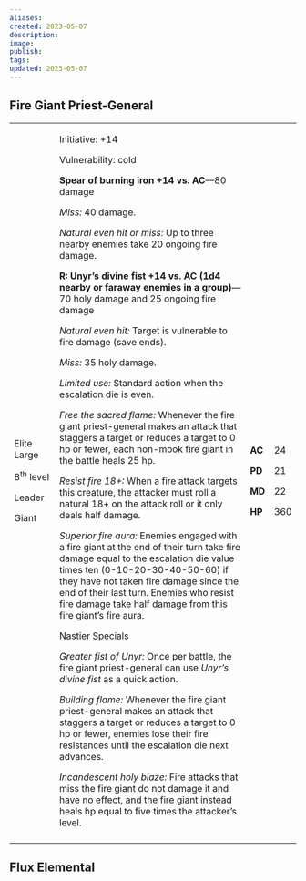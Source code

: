 ```yaml
---
aliases: 
created: 2023-05-07
description: 
image: 
publish: 
tags: 
updated: 2023-05-07
---
```


## Fire Giant Priest-General

<table>
<colgroup>
<col style="width: 16%" />
<col style="width: 71%" />
<col style="width: 5%" />
<col style="width: 6%" />
</colgroup>
<tbody>
<tr class="odd">
<td><p>Elite Large</p>
<p>8<sup>th</sup> level</p>
<p>Leader</p>
<p>Giant</p></td>
<td><p>Initiative: +14</p>
<p>Vulnerability: cold</p>
<p><strong>Spear of burning iron +14 vs. AC</strong>—80 damage</p>
<p><em>Miss:</em> 40 damage.</p>
<p><em>Natural even hit or miss:</em> Up to three nearby enemies take 20
ongoing fire damage.</p>
<p><strong>R: Unyr’s divine fist +14 vs. AC (1d4 nearby or faraway
enemies in a group)</strong>—70 holy damage and 25 ongoing fire
damage</p>
<p><em>Natural even hit:</em> Target is vulnerable to fire damage (save
ends).</p>
<p><em>Miss:</em> 35 holy damage.</p>
<p><em>Limited use:</em> Standard action when the escalation die is
even.</p>
<p><em>Free the sacred flame:</em> Whenever the fire giant
priest-general makes an attack that staggers a target or reduces a
target to 0 hp or fewer, each non-mook fire giant in the battle heals 25
hp.</p>
<p><em>Resist fire 18+:</em> When a fire attack targets this creature,
the attacker must roll a natural 18+ on the attack roll or it only deals
half damage.</p>
<p><em>Superior fire aura:</em> Enemies engaged with a fire giant at the
end of their turn take fire damage equal to the escalation die value
times ten (0-10-20-30-40-50-60) if they have not taken fire damage since
the end of their last turn. Enemies who resist fire damage take half
damage from this fire giant’s fire aura.</p>
<p><u>Nastier Specials</u></p>
<p><em>Greater fist of Unyr:</em> Once per battle, the fire giant
priest-general can use <em>Unyr’s divine fist</em> as a quick
action.</p>
<p><em>Building flame:</em> Whenever the fire giant priest-general makes
an attack that staggers a target or reduces a target to 0 hp or fewer,
enemies lose their fire resistances until the escalation die next
advances.</p>
<p><em>Incandescent holy blaze:</em> Fire attacks that miss the fire
giant do not damage it and have no effect, and the fire giant instead
heals hp equal to five times the attacker’s level.</p></td>
<td><p><strong>AC</strong></p>
<p><strong>PD</strong></p>
<p><strong>MD</strong></p>
<p><strong>HP</strong></p></td>
<td><p>24</p>
<p>21</p>
<p>22</p>
<p>360</p></td>
</tr>
<tr class="even">
<td></td>
<td></td>
<td></td>
<td></td>
</tr>
</tbody>
</table>

## Flux Elemental